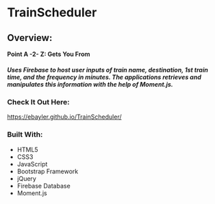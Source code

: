 # TrainScheduler

## Overview:

**Point A -2- Z: Gets You From**

##### Uses Firebase to host user inputs of train name, destination, 1st train time, and the frequency in minutes. The applications retrieves and manipulates this information with the help of Moment.js.

### Check It Out Here:
https://ebayler.github.io/TrainScheduler/

### Built With:

* HTML5
* CSS3
* JavaScript
* Bootstrap Framework
* jQuery 
* Firebase Database
* Moment.js